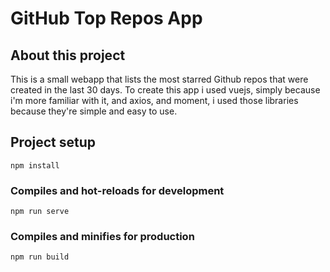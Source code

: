 # GitHub Top Repos App

## About this project

This is a small webapp that lists the most starred Github repos that were created in the last 30 days.
To create this app i used vuejs, simply because i'm more familiar with it, and axios, and moment, i used those libraries because they're simple and easy to use.

## Project setup
```
npm install
```

### Compiles and hot-reloads for development
```
npm run serve
```

### Compiles and minifies for production
```
npm run build
```
